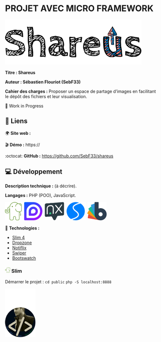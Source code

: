 # PROJET AVEC MICRO FRAMEWORK
![logo_shareus](/.github/logo_shareus.png)

**Titre : Shareus**

**Auteur : Sébastien Flouriot (SebF33)**

**Cahier des charges :**
Proposer un espace de partage d’images en facilitant le dépôt des fichiers et leur visualisation.

:construction: Work in Progress


## :link: Liens
:earth_africa: **Site web :** 

:clapper: **Démo :** https://

:octocat: **GitHub :** https://github.com/SebF33/shareus


## :computer: Développement
**Description technique :** (à décrire).

**Langages :** PHP (POO), JavaScript.

[![Slim](/.github/Slim.png)](https://www.slimframework.com) [![Dropzone](/.github/Dropzone.png)](https://www.dropzone.dev) [![Notiflix](/.github/Notiflix.png)](https://notiflix.github.io) [![Swiper](/.github/Swiper.png)](https://swiperjs.com) [![Bootswatch](/.github/Bootswatch.png)](https://bootswatch.com) 

:toolbox: **Technologies :**
- [Slim 4](https://www.slimframework.com/docs/v4)
- [Dropzone](https://docs.dropzone.dev)
- [Notiflix](https://notiflix.github.io/documentation)
- [Swiper](https://swiperjs.com/get-started)
- [Bootswatch](https://bootswatch.com/sketchy)


### ![Slim_tiny](/.github/Slim_tiny.png) Slim
Démarrer le projet :
`cd public`
`php -S localhost:8888`


![avatar](/.github/avatar.png)
